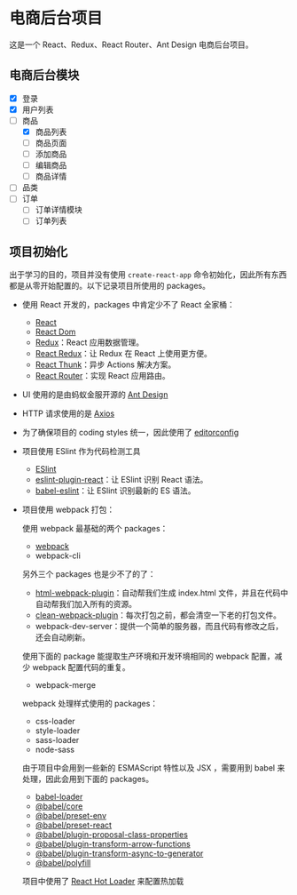 # 电商后台项目

这是一个 React、Redux、React Router、Ant Design 电商后台项目。

## 电商后台模块

- [x] 登录
- [x] 用户列表
- [ ] 商品
  - [x] 商品列表
  - [ ] 商品页面
  - [ ] 添加商品
  - [ ] 编辑商品
  - [ ] 商品详情
- [ ] 品类
- [ ] 订单
  - [ ] 订单详情模块
  - [ ] 订单列表

## 项目初始化

出于学习的目的，项目并没有使用 `create-react-app` 命令初始化，因此所有东西都是从零开始配置的。以下记录项目所使用的 packages。

- 使用 React 开发的，packages 中肯定少不了 React 全家桶：

  - [React](https://reactjs.org/)
  - [React Dom](https://www.npmjs.com/package/react-dom)
  - [Redux](https://redux.js.org/)：React 应用数据管理。
  - [React Redux](https://react-redux.js.org/)：让 Redux 在 React 上使用更方便。
  - [React Thunk](https://github.com/reduxjs/redux-thunk)：异步 Actions 解决方案。
  - [React Router](https://reacttraining.com/react-router/web/guides/quick-start)：实现 React 应用路由。

- UI 使用的是由蚂蚁金服开源的 [Ant Design](https://ant.design/docs/react/introduce-cn)

- HTTP 请求使用的是 [Axios](https://github.com/axios/axios)

- 为了确保项目的 coding styles 统一，因此使用了 [editorconfig](https://editorconfig.org/)

- 项目使用 ESlint 作为代码检测工具

  - [ESlint](https://eslint.org/docs/user-guide/getting-started)
  - [eslint-plugin-react](https://github.com/yannickcr/eslint-plugin-react)：让 ESlint 识别 React 语法。
  - [babel-eslint](https://github.com/babel/babel-eslint)：让 ESlint 识别最新的 ES 语法。

- 项目使用 webpack 打包：

  使用 webpack 最基础的两个 packages：

  - [webpack](https://webpack.js.org/)
  - webpack-cli

  另外三个 packages 也是少不了的了：

  - [html-webpack-plugin](https://github.com/jantimon/html-webpack-plugin/blob/master/docs/template-option.md)：自动帮我们生成 index.html 文件，并且在代码中自动帮我们加入所有的资源。
  - [clean-webpack-plugin](https://www.npmjs.com/package/clean-webpack-plugin)：每次打包之前，都会清空一下老的打包文件。
  - webpack-dev-server：提供一个简单的服务器，而且代码有修改之后，还会自动刷新。

  使用下面的 package 能提取生产环境和开发环境相同的 webpack 配置，减少 webpack 配置代码的重复。

  - webpack-merge
  
  webpack 处理样式使用的 packages：

  - css-loader
  - style-loader
  - sass-loader
  - node-sass

  由于项目中会用到一些新的 ESMAScript 特性以及 JSX ，需要用到 babel 来处理，因此会用到下面的 packages。
  
  - [babel-loader](https://webpack.js.org/loaders/babel-loader/)
  - [@babel/core](https://babeljs.io/docs/en/babel-core)
  - [@babel/preset-env](https://babeljs.io/docs/en/babel-preset-env)
  - [@babel/preset-react](https://babeljs.io/docs/en/babel-preset-react)
  - [@babel/plugin-proposal-class-properties](https://babeljs.io/docs/en/babel-plugin-proposal-class-properties)
  - [@babel/plugin-transform-arrow-functions](https://babeljs.io/docs/en/babel-plugin-transform-arrow-functions)
  - [@babel/plugin-transform-async-to-generator](https://babeljs.io/docs/en/babel-plugin-transform-async-to-generator)
  - [@babel/polyfill](https://babeljs.io/docs/en/babel-polyfill)

  项目中使用了 [React Hot Loader](https://github.com/gaearon/react-hot-loader) 来配置热加载
